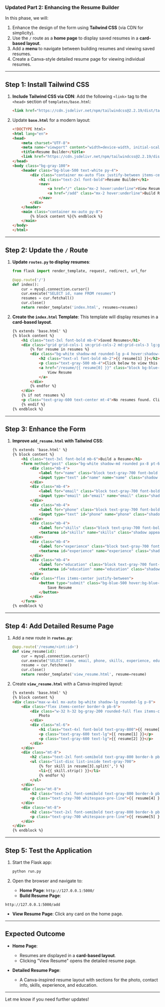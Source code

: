 ### **Updated Part 2: Enhancing the Resume Builder**

In this phase, we will:
1. Enhance the design of the form using **Tailwind CSS** (via CDN for simplicity).
2. Use the `/` route as a **home page** to display saved resumes in a **card-based layout**.
3. Add a **menu** to navigate between building resumes and viewing saved resumes.
4. Create a Canva-style detailed resume page for viewing individual resumes.

---

## **Step 1: Install Tailwind CSS**

1. **Include Tailwind CSS via CDN**:
   Add the following `<link>` tag to the `<head>` section of `templates/base.html`:
   ```html
   <link href="https://cdn.jsdelivr.net/npm/tailwindcss@2.2.19/dist/tailwind.min.css" rel="stylesheet">
   ```

2. Update **`base.html`** for a modern layout:
   ```html
   <!DOCTYPE html>
   <html lang="en">
   <head>
       <meta charset="UTF-8">
       <meta name="viewport" content="width=device-width, initial-scale=1.0">
       <title>Resume Builder</title>
       <link href="https://cdn.jsdelivr.net/npm/tailwindcss@2.2.19/dist/tailwind.min.css" rel="stylesheet">
   </head>
   <body class="bg-gray-100">
       <header class="bg-blue-500 text-white py-4">
           <div class="container mx-auto flex justify-between items-center">
               <h1 class="text-2xl font-bold">Resume Builder</h1>
               <nav>
                   <a href="/" class="mx-2 hover:underline">View Resumes</a>
                   <a href="/add" class="mx-2 hover:underline">Build Resume</a>
               </nav>
           </div>
       </header>
       <main class="container mx-auto py-8">
           {% block content %}{% endblock %}
       </main>
   </body>
   </html>
   ```

---

## **Step 2: Update the `/` Route**

1. **Update `routes.py` to display resumes**:
   ```python
   from flask import render_template, request, redirect, url_for

   @app.route('/')
   def index():
       cur = mysql.connection.cursor()
       cur.execute("SELECT id, name FROM resumes")
       resumes = cur.fetchall()
       cur.close()
       return render_template('index.html', resumes=resumes)
   ```

2. **Create the `index.html` Template**:
   This template will display resumes in a **card-based layout**.
   ```html
   {% extends 'base.html' %}
   {% block content %}
       <h1 class="text-3xl font-bold mb-6">Saved Resumes</h1>
       <div class="grid grid-cols-1 sm:grid-cols-2 md:grid-cols-3 lg:grid-cols-4 gap-6">
           {% for resume in resumes %}
           <div class="bg-white shadow-md rounded-lg p-4 hover:shadow-lg transition-shadow">
               <h2 class="text-xl font-bold mb-2">{{ resume[1] }}</h2>
               <p class="text-gray-500 mb-4">Click below to view this resume.</p>
               <a href="/resume/{{ resume[0] }}" class="block bg-blue-500 hover:bg-blue-700 text-white text-center py-2 rounded-md transition">
                   View Resume
               </a>
           </div>
           {% endfor %}
       </div>
       {% if not resumes %}
       <p class="text-gray-600 text-center mt-4">No resumes found. Click "Build Resume" to get started!</p>
       {% endif %}
   {% endblock %}
   ```

---

## **Step 3: Enhance the Form**

1. **Improve `add_resume.html` with Tailwind CSS**:
   ```html
   {% extends 'base.html' %}
   {% block content %}
       <h1 class="text-3xl font-bold mb-6">Build a Resume</h1>
       <form method="post" class="bg-white shadow-md rounded px-8 pt-6 pb-8 mb-4">
           <div class="mb-4">
               <label for="name" class="block text-gray-700 font-bold mb-2">Name:</label>
               <input type="text" id="name" name="name" class="shadow appearance-none border rounded w-full py-2 px-3 text-gray-700 leading-tight focus:outline-none focus:shadow-outline" required>
           </div>
           <div class="mb-4">
               <label for="email" class="block text-gray-700 font-bold mb-2">Email:</label>
               <input type="email" id="email" name="email" class="shadow appearance-none border rounded w-full py-2 px-3 text-gray-700 leading-tight focus:outline-none focus:shadow-outline" required>
           </div>
           <div class="mb-4">
               <label for="phone" class="block text-gray-700 font-bold mb-2">Phone:</label>
               <input type="text" id="phone" name="phone" class="shadow appearance-none border rounded w-full py-2 px-3 text-gray-700 leading-tight focus:outline-none focus:shadow-outline" required>
           </div>
           <div class="mb-4">
               <label for="skills" class="block text-gray-700 font-bold mb-2">Skills:</label>
               <textarea id="skills" name="skills" class="shadow appearance-none border rounded w-full py-2 px-3 text-gray-700 leading-tight focus:outline-none focus:shadow-outline"></textarea>
           </div>
           <div class="mb-4">
               <label for="experience" class="block text-gray-700 font-bold mb-2">Experience:</label>
               <textarea id="experience" name="experience" class="shadow appearance-none border rounded w-full py-2 px-3 text-gray-700 leading-tight focus:outline-none focus:shadow-outline"></textarea>
           </div>
           <div class="mb-4">
               <label for="education" class="block text-gray-700 font-bold mb-2">Education:</label>
               <textarea id="education" name="education" class="shadow appearance-none border rounded w-full py-2 px-3 text-gray-700 leading-tight focus:outline-none focus:shadow-outline"></textarea>
           </div>
           <div class="flex items-center justify-between">
               <button type="submit" class="bg-blue-500 hover:bg-blue-700 text-white font-bold py-2 px-4 rounded focus:outline-none focus:shadow-outline">
                   Save Resume
               </button>
           </div>
       </form>
   {% endblock %}
   ```

---

## **Step 4: Add Detailed Resume Page**

1. Add a new route in **`routes.py`**:
   ```python
   @app.route('/resume/<int:id>')
   def view_resume(id):
       cur = mysql.connection.cursor()
       cur.execute("SELECT name, email, phone, skills, experience, education FROM resumes WHERE id = %s", (id,))
       resume = cur.fetchone()
       cur.close()
       return render_template('view_resume.html', resume=resume)
   ```

2. Create **`view_resume.html`** with a Canva-inspired layout:
   ```html
   {% extends 'base.html' %}
   {% block content %}
   <div class="max-w-4xl mx-auto bg-white shadow-lg rounded-lg p-8">
       <div class="flex items-center border-b pb-6">
           <div class="w-32 h-32 bg-gray-200 rounded-full flex items-center justify-center text-gray-500 text-xl font-bold">
               Photo
           </div>
           <div class="ml-6">
               <h1 class="text-4xl font-bold text-gray-800">{{ resume[0] }}</h1>
               <p class="text-gray-600 text-lg">{{ resume[1] }}</p>
               <p class="text-gray-600 text-lg">{{ resume[2] }}</p>
           </div>
       </div>
       <div class="mt-8">
           <h2 class="text-2xl font-semibold text-gray-800 border-b pb-2 mb-4">Skills</h2>
           <ul class="list-disc list-inside text-gray-700">
               {% for skill in resume[3].split(',') %}
               <li>{{ skill.strip() }}</li>
               {% endfor %}
           </ul>
       </div>
       <div class="mt-8">
           <h2 class="text-2xl font-semibold text-gray-800 border-b pb-2 mb-4">Experience</h2>
           <p class="text-gray-700 whitespace-pre-line">{{ resume[4] }}</p>
       </div>
       <div class="mt-8">
           <h2 class="text-2xl font-semibold text-gray-800 border-b pb-2 mb-4">Education</h2>
           <p class="text-gray-700 whitespace-pre-line">{{ resume[5] }}</p>
       </div>
   </div>
   {% endblock %}
   ```

---

## **Step 5: Test the Application**

1. Start the Flask app:
   ```bash
   python run.py
   ```

2. Open the browser and navigate to:
   - **Home Page**: `http://127.0.0.1:5000/`
   - **Build Resume Page**:

 `http://127.0.0.1:5000/add`
   - **View Resume Page**: Click any card on the home page.

---

## **Expected Outcome**
- **Home Page**:
  - Resumes are displayed in a **card-based layout**.
  - Clicking "View Resume" opens the detailed resume page.

- **Detailed Resume Page**:
  - A Canva-inspired resume layout with sections for the photo, contact info, skills, experience, and education.

---

Let me know if you need further updates!
